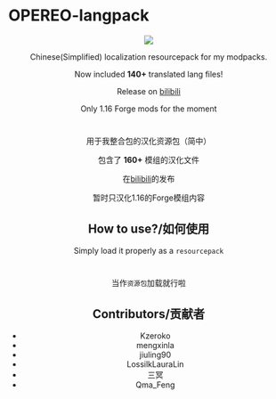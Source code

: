 # OPEREO-langpack

<div align="center">
  
![](https://i.ibb.co/R4Hx8ZZ/pack.png)

Chinese(Simplified) localization resourcepack for my modpacks.

Now included **140+** translated lang files!

Release on [bilibili](https://www.bilibili.com/read/cv15450255)

Only 1.16 Forge mods for the moment

# 
用于我整合包的汉化资源包（简中）

包含了 **160+** 模组的汉化文件

在[bilibili](https://www.bilibili.com/read/cv15450255)的发布

暂时只汉化1.16的Forge模组内容

## How to use?/如何使用
Simply load it properly as a `resourcepack`

#
当作`资源包`加载就行啦

## Contributors/贡献者
- Kzeroko
- mengxinla
- jiuling90
- LossilkLauraLin
- 三冥
- Qma_Feng
